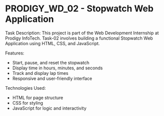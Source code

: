 # PRODIGY_WD_02 - Stopwatch Web Application

Task Description:
This project is part of the Web Development Internship at Prodigy InfoTech.
Task-02 involves building a functional Stopwatch Web Application using HTML, CSS, and JavaScript.

Features:

- Start, pause, and reset the stopwatch
- Display time in hours, minutes, and seconds
- Track and display lap times
- Responsive and user-friendly interface

Technologies Used:

- HTML for page structure
- CSS for styling
- JavaScript for logic and interactivity
